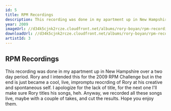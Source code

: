 ```yaml
---
id: 5
title: RPM Recordings
description: This recording was done in my apartment up in New Hampshire over a two day period.
year: 2009
imageUrl: //d34k5cjnk2rcze.cloudfront.net/albums/rory-boyan/rpm-recording-challenge/rpm-recording-challenge.jpg
downloadUrl: //d34k5cjnk2rcze.cloudfront.net/albums/rory-boyan/rpm-recording-challenge/rpm-recording-challenge.zip
artistId: 3
---
```


## RPM Recordings

This recording was done in my apartment up in New Hampshire over a two day period. Rory and I intended this for the 2009 RPM Challenge but in the end is just became a cool, live, impromptu reocrding of Rory at his creative and spontaneous self. I apologize for the lack of title, for the next one I&#39;ll make sure Rory titles his songs, heh. Anyway, we recorded all these songs live, maybe with a couple of takes, and cut the results. Hope you enjoy them.